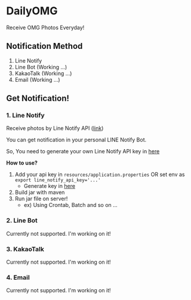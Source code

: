 # DailyOMG

Receive OMG Photos Everyday!

## Notification Method
1. Line Notify
2. Line Bot (Working ...)
3. KakaoTalk (Working ...)
4. Email (Working ...)


## Get Notification!

### 1. Line Notify
Receive photos by Line Notify API ([link](https://notify-bot.line.me/en/))

You can get notification in your personal LINE Notify Bot.

So, You need to generate your own Line Notify API key in [here](https://notify-bot.line.me/my/) 

**How to use?**

1. Add your api key in `resources/application.properties` OR set env as `export line_notify_api_key='...'`
    * Generate key in [here](https://notify-bot.line.me/my/)
2. Build jar with maven
3. Run jar file on server!
    * ex) Using Crontab, Batch and so on ...

### 2. Line Bot
Currently not supported. I'm working on it!

### 3. KakaoTalk
Currently not supported. I'm working on it!

### 4. Email
Currently not supported. I'm working on it!

